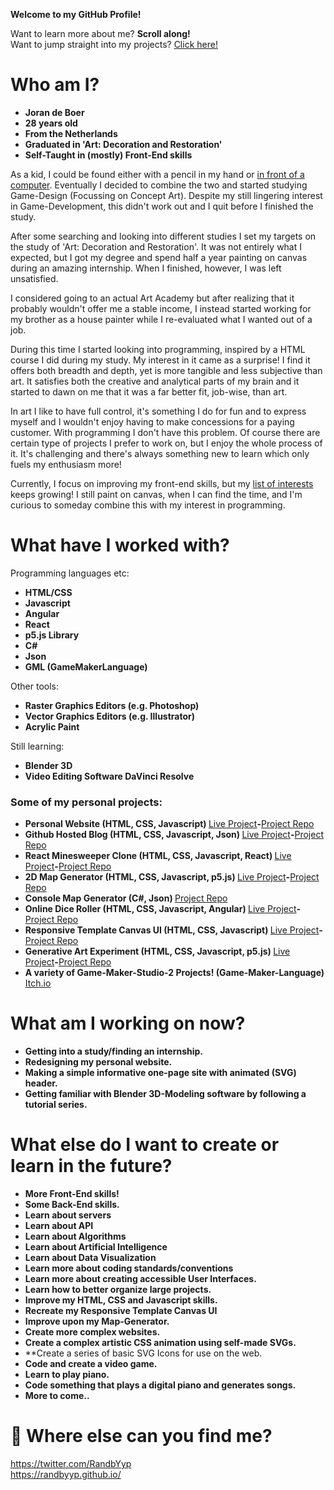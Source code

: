 **Welcome to my GitHub Profile!**

Want to learn more about me? **Scroll along!**<br/>
Want to jump straight into my projects? [Click here!](#some-of-my-personal-projects)

# Who am I?

- **Joran de Boer**
- **28 years old**
- **From the Netherlands**
- **Graduated in 'Art: Decoration and Restoration'**
- **Self-Taught in (mostly) Front-End skills**

As a kid, I could be found either with a pencil in my hand or [in front of a computer](https://raw.githubusercontent.com/RanDByyp/RanDByyp/master/20201027_201220_mfnr.jpg). Eventually I decided to combine the two and started studying Game-Design (Focussing on Concept Art). Despite my still lingering interest in Game-Development, this didn't work out and I quit before I finished the study.

After some searching and looking into different studies I set my targets on the study of 'Art: Decoration and Restoration'. It was not entirely what I expected, but I got my degree and spend half a year painting on canvas during an amazing internship. When I finished, however, I was left unsatisfied. 

I considered going to an actual Art Academy but after realizing that it probably wouldn't offer me a stable income, I instead started working for my brother as a house painter while I re-evaluated what I wanted out of a job. 

During this time I started looking into programming, inspired by a HTML course I did during my study. My interest in it came as a surprise! I find it offers both breadth and depth, yet is more tangible and less subjective than art. It satisfies both the creative and analytical parts of my brain and it started to dawn on me that it was a far better fit, job-wise, than art. 

In art I like to have full control, it's something I do for fun and to express myself and I wouldn't enjoy having to make concessions for a paying customer. With programming I don't have this problem. Of course there are certain type of projects I prefer to work on, but I enjoy the whole process of it. It's challenging and there's always something new to learn which only fuels my enthusiasm more! 

Currently, I focus on improving my front-end skills, but my [list of interests](#what-else-do-i-want-to-create-or-learn-in-the-future) keeps growing! I still paint on canvas, when I can find the time, and I'm curious to someday combine this with my interest in programming.

# What have I worked with?

Programming languages etc:

- **HTML/CSS**
- **Javascript**
- **Angular**
- **React**
- **p5.js Library**
- **C#**
- **Json**
- **GML (GameMakerLanguage)**

Other tools:

- **Raster Graphics Editors (e.g. Photoshop)**
- **Vector Graphics Editors (e.g. Illustrator)**
- **Acrylic Paint**

Still learning:

- **Blender 3D** 
- **Video Editing Software DaVinci Resolve**
 
### Some of my personal projects:
  <ul>
    <li><b>Personal Website (HTML, CSS, Javascript) </b><a href="https://randbyyp.github.io/">Live Project</a><b>-</b><a href="https://github.com/RanDByyp/randbyyp.github.io/">Project Repo</a></li>
    <li><b>Github Hosted Blog (HTML, CSS, Javascript, Json) </b><a href="https://randbyyp.github.io/Github-Hosted-Blog/">Live Project</a><b>-</b><a href="https://github.com/RanDByyp/Github-Hosted-Blog">Project Repo</a></li>
    <li><b>React Minesweeper Clone (HTML, CSS, Javascript, React) </b><a href="https://randbyyp.github.io/React-Minesweeper/">Live Project</a><b>-</b><a href="https://github.com/RanDByyp/React-Minesweeper">Project Repo</a></li>
    <li><b>2D Map Generator (HTML, CSS, Javascript, p5.js) </b><a href="https://randbyyp.github.io/MapGen-Gold/">Live Project</a><b>-</b><a href="https://github.com/RanDByyp/MapGen-Gold">Project Repo</a></li>
    <li><b>Console Map Generator (C#, Json) </b><a href="https://github.com/RanDByyp/MapGen-Bronze">Project Repo</a></li>
    <li><b>Online Dice Roller (HTML, CSS, Javascript, Angular) </b><a href="https://randbyyp.github.io/Dice-Roller/">Live Project</a><b>-</b><a href="https://github.com/RanDByyp/Dice-Roller">Project Repo</a></li>
    <li><b>Responsive Template Canvas UI (HTML, CSS, Javascript) </b><a href="https://randbyyp.github.io/Responsive-Template-Canvas-UI/">Live Project</a><b>-</b><a href="https://github.com/RanDByyp/Responsive-Template-Canvas-UI">Project Repo</a></li>
    <li><b>Generative Art Experiment (HTML, CSS, Javascript, p5.js) </b><a href="https://randbyyp.github.io/Generation-Station-Random-Walker/">Live Project</a><b>-</b><a href="https://github.com/RanDByyp/Generation-Station-Random-Walker">Project Repo</a></li>
    <li><b>A variety of Game-Maker-Studio-2 Projects! (Game-Maker-Language)</b><a href="https://randatabase.itch.io/"> Itch.io</a></li>
  </ul>
  
# What am I working on now?

- **Getting into a study/finding an internship.**
- **Redesigning my personal website.**
- **Making a simple informative one-page site with animated (SVG) header.**
- **Getting familiar with Blender 3D-Modeling software by following a tutorial series.**

# What else do I want to create or learn in the future?

- **More Front-End skills!**
- **Some Back-End skills.**
- **Learn about servers**
- **Learn about API**
- **Learn about Algorithms**
- **Learn about Artificial Intelligence**
- **Learn about Data Visualization**
- **Learn more about coding standards/conventions**
- **Learn more about creating accessible User Interfaces.**
- **Learn how to better organize large projects.**
- **Improve my HTML, CSS and Javascript skills.**
- **Recreate my Responsive Template Canvas UI**
- **Improve upon my Map-Generator.**
- **Create more complex websites.**
- **Create a complex artistic CSS animation using self-made SVGs.**
- **Create a series of basic SVG Icons for use on the web.
- **Code and create a video game.**
- **Learn to play piano.**
- **Code something that plays a digital piano and generates songs.**
- **More to come..**

# 🔗 Where else can you find me?

https://twitter.com/RandbYyp<br/>https://randbyyp.github.io/

